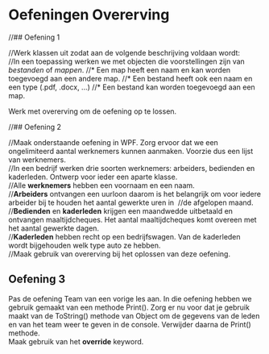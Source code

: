 # Oefeningen Overerving

//## Oefening 1

//Werk klassen uit zodat aan de volgende beschrijving voldaan wordt:\
//In een toepassing werken we met objecten die voorstellingen zijn van _bestanden_ of _mappen_.
//* Een map heeft een naam en kan worden toegevoegd aan een andere map.
//* Een bestand heeft ook een naam en een type (.pdf, .docx, ...)
//* Een bestand kan worden toegevoegd aan een map.

Werk met overerving om de oefening op te lossen.

//## Oefening 2

//Maak onderstaande oefening in WPF. Zorg ervoor dat we een ongelimiteerd aantal werknemers kunnen aanmaken. Voorzie dus een lijst van werknemers.\
//In een bedrijf werken drie soorten werknemers: arbeiders, bedienden en kaderleden. Ontwerp voor ieder een aparte klasse.\
//Alle **werknemers** hebben een voornaam en een naam.\
//**Arbeiders** ontvangen een uurloon daarom is het belangrijk om voor iedere arbeider bij te houden het aantal gewerkte uren in 
//de afgelopen maand.\
//**Bedienden** en **kaderleden** krijgen een maandwedde uitbetaald en ontvangen maaltijdcheques. Het aantal maaltijdcheques komt overeen met het aantal gewerkte dagen.\
//**Kaderleden** hebben recht op een bedrijfswagen. Van de kaderleden wordt bijgehouden welk type auto ze hebben.\
//Maak gebruik van overerving bij het oplossen van deze oefening.

## Oefening 3

Pas de oefening Team van een vorige les aan. In die oefening hebben we gebruik gemaakt van een methode Print(). Zorg er nu voor dat je gebruik maakt van de ToString() methode van Object om de gegevens van de leden en van het team weer te geven in de console. Verwijder daarna de Print() methode.\
Maak gebruik van het **override** keyword.
